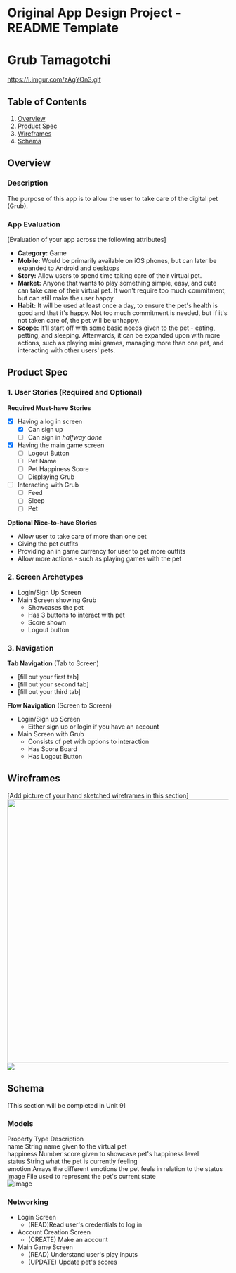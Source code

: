 Original App Design Project - README Template
===

# Grub Tamagotchi 

https://i.imgur.com/zAgYOn3.gif

## Table of Contents
1. [Overview](#Overview)
1. [Product Spec](#Product-Spec)
1. [Wireframes](#Wireframes)
2. [Schema](#Schema)

## Overview
### Description
The purpose of this app is to allow the user to take care of the digital pet (Grub).

### App Evaluation
[Evaluation of your app across the following attributes]
- **Category:** Game
- **Mobile:** Would be primarily available on iOS phones, but can later be expanded to Android and desktops
- **Story:** Allow users to spend time taking care of their virtual pet. 
- **Market:** Anyone that wants to play something simple, easy, and cute can take care of their virtual pet. It won't require too much commitment, but can still make the user happy.
- **Habit:** It will be used at least once a day, to ensure the pet's health is good and that it's happy. Not too much commitment is needed, but if it's not taken care of, the pet will be unhappy.
- **Scope:** It'll start off with some basic needs given to the pet - eating, petting, and sleeping. Afterwards, it can be expanded upon with more actions, such as playing mini games, managing more than one pet, and interacting with other users' pets.

## Product Spec

### 1. User Stories (Required and Optional)

**Required Must-have Stories**

- [x] Having a log in screen
    - [x] Can sign up
    - [ ] Can sign in *halfway done*
- [x] Having the main game screen
    - [ ] Logout Button
    - [ ] Pet Name
    - [ ] Pet Happiness Score
    - [ ] Displaying Grub
- [ ] Interacting with Grub
    - [ ] Feed
    - [ ] Sleep
    - [ ] Pet

**Optional Nice-to-have Stories**

* Allow user to take care of more than one pet
* Giving the pet outfits
* Providing an in game currency for user to get more outfits
* Allow more actions - such as playing games with the pet


### 2. Screen Archetypes

* Login/Sign Up Screen
* Main Screen showing Grub
   * Showcases the pet
   * Has 3 buttons to interact with pet
   * Score shown
   * Logout button

### 3. Navigation

**Tab Navigation** (Tab to Screen)

* [fill out your first tab]
* [fill out your second tab]
* [fill out your third tab]

**Flow Navigation** (Screen to Screen)

* Login/Sign up Screen
   * Either sign up or login if you have an account
* Main Screen with Grub
   * Consists of pet with options to interaction
   * Has Score Board
   * Has Logout Button

## Wireframes
[Add picture of your hand sketched wireframes in this section] 
<img src="YOUR_WIREFRAME_IMAGE_URL" width=600>
![](https://i.imgur.com/Ist11Uw.png)


## Schema 
[This section will be completed in Unit 9]
### Models  
Property	Type	Description		
name 	String	name given to the virtual pet		
happiness	Number	score given to showcase pet's happiness level		
status	String	what the pet is currently feeling		
emotion 	Arrays	the different emotions the pet feels in relation to the status		
image	File	used to represent the pet's current state		
![image](https://user-images.githubusercontent.com/60450655/140628952-e109e6b0-bc9f-4ce2-85a3-7f27c013db21.png)

### Networking
- Login Screen 
  - (READ)Read user's credentials to log in
- Account Creation Screen 
  - (CREATE) Make an account
- Main Game Screen
  - (READ) Understand user's play inputs 
  - (UPDATE) Update pet's scores
